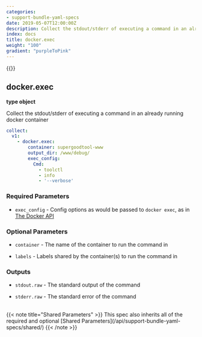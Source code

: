 ```yaml
---
categories:
- support-bundle-yaml-specs
date: 2019-05-07T12:00:00Z
description: Collect the stdout/stderr of executing a command in an already running docker container
index: docs
title: docker.exec
weight: "100"
gradient: "purpleToPink"
---
```


{{<legacynotice>}}

## docker.exec

**type object**

Collect the stdout/stderr of executing a command in an already running docker container


```yaml
collect:
  v1:
    - docker.exec:
        container: supergoodtool-www
        output_dir: /www/debug/
        exec_config:
          Cmd:
            - toolctl
            - info
            - '--verbose'
```


### Required Parameters


- `exec_config` - Config options as would be passed to `docker exec`, as in [The Docker API](https://github.com/moby/moby/blob/master/api/types/configs.go)



### Optional Parameters


- `container` - The name of the container to run the command in


- `labels` - Labels shared by the container(s) to run the command in



### Outputs

    
- `stdout.raw` - The standard output of the command

- `stderr.raw` - The standard error of the command


<br>
{{< note title="Shared Parameters" >}}
This spec also inherits all of the required and optional [Shared Parameters](/api/support-bundle-yaml-specs/shared/)
{{< /note >}}

  